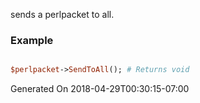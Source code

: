 sends a perlpacket to all.
### Example

```perl

$perlpacket->SendToAll(); # Returns void
```


Generated On 2018-04-29T00:30:15-07:00